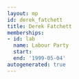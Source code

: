 ```yaml
---
layout: mp
id: derek_fatchett
title: Derek Fatchett
memberships:
- id: lab
  name: Labour Party
  start: 
  end: '1999-05-04'
autogenerated: true
---
```

